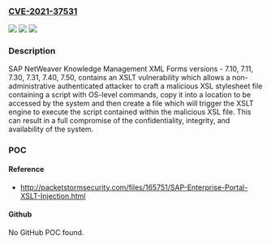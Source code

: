 ### [CVE-2021-37531](https://cve.mitre.org/cgi-bin/cvename.cgi?name=CVE-2021-37531)
![](https://img.shields.io/static/v1?label=Product&message=SAP%20NetWeaver%20Knowledge%20Management%20XML%20Forms&color=blue)
![](https://img.shields.io/static/v1?label=Version&message=%3C7.10%20&color=brighgreen)
![](https://img.shields.io/static/v1?label=Vulnerability&message=Code%20Injection&color=brighgreen)

### Description

SAP NetWeaver Knowledge Management XML Forms versions - 7.10, 7.11, 7.30, 7.31, 7.40, 7.50, contains an XSLT vulnerability which allows a non-administrative authenticated attacker to craft a malicious XSL stylesheet file containing a script with OS-level commands, copy it into a location to be accessed by the system and then create a file which will trigger the XSLT engine to execute the script contained within the malicious XSL file. This can result in a full compromise of the confidentiality, integrity, and availability of the system.

### POC

#### Reference
- http://packetstormsecurity.com/files/165751/SAP-Enterprise-Portal-XSLT-Injection.html

#### Github
No GitHub POC found.

